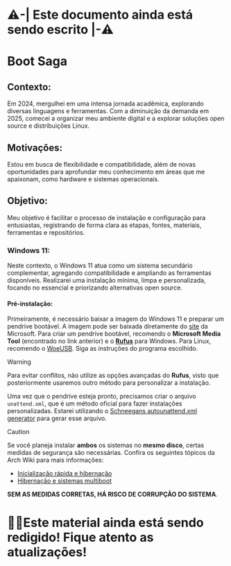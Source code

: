 # ⚠️-| Este documento ainda está sendo escrito |-⚠️

# Boot Saga

## Contexto:

Em 2024, mergulhei em uma intensa jornada acadêmica, explorando diversas linguagens e ferramentas. Com a diminuição da demanda em 2025, comecei a organizar meu ambiente digital e a explorar soluções open source e distribuições Linux.

## Motivações:

Estou em busca de flexibilidade e compatibilidade, além de novas oportunidades para aprofundar meu conhecimento em áreas que me apaixonam, como hardware e sistemas operacionais.

## Objetivo:

Meu objetivo é facilitar o processo de instalação e configuração para entusiastas, registrando de forma clara as etapas, fontes, materiais, ferramentas e repositórios.

### Windows 11:

Neste contexto, o Windows 11 atua como um sistema secundário complementar, agregando compatibilidade e ampliando as ferramentas disponíveis. Realizarei uma instalação mínima, limpa e personalizada, focando no essencial e priorizando alternativas open source.

#### Pré-instalação:

Primeiramente, é necessário baixar a imagem do Windows 11 e preparar um pendrive bootável. A imagem pode ser baixada diretamente do [site](https://www.microsoft.com/pt-br/software-download/windows11) da Microsoft. Para criar um pendrive bootável, recomendo o **Microsoft Media Tool** (encontrado no link anterior) e o [**Rufus**](https://rufus.ie/pt_BR/) para Windows. Para Linux, recomendo o [WoeUSB](https://github.com/WoeUSB/WoeUSB). Siga as instruções do programa escolhido.

> [!WARNING]  
> Para evitar conflitos, não utilize as opções avançadas do **Rufus**, visto que posteriormente usaremos outro método para personalizar a instalação.

Uma vez que o pendrive esteja pronto, precisamos criar o arquivo `unattend.xml`, que é um método oficial para fazer instalações personalizadas. Estarei utilizando o [Schneegans autounattend.xml generator](https://schneegans.de/windows/unattend-generator/?) para gerar esse arquivo.

> [!CAUTION]  
> Se você planeja instalar **ambos** os sistemas no **mesmo disco**, certas medidas de segurança são necessárias. Confira os seguintes tópicos da Arch Wiki para mais informações:
> * [Inicialização rápida e hibernação](https://wiki.archlinux.org/title/Dual_boot_with_Windows#Fast_Startup_and_hibernation)
> * [Hibernação e sistemas multiboot](https://wiki.archlinux.org/title/EFI_system_partition#Hibernation_and_multi_boot_systems)
>
> **SEM AS MEDIDAS CORRETAS, HÁ RISCO DE CORRUPÇÃO DO SISTEMA**.

# 👷‍♂️Este material ainda está sendo redigido! Fique atento as atualizações!
